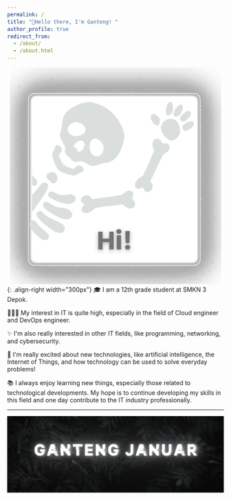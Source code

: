 ```yaml
---
permalink: /
title: "👋Hello there, I'm Ganteng! "
author_profile: true
redirect_from: 
  - /about/
  - /about.html
---
```



![hi](/images/hi-1.png){: .align-right width="300px"}
🎓 I am a 12th grade student at SMKN 3 Depok.

👨🏻‍💻 My interest in IT is quite high, especially in the field of Cloud engineer and DevOps engineer.

✨ I'm also really interested in other IT fields, like programming, networking, and cybersecurity.

🤖 I'm really excited about new technologies, like artificial intelligence, the Internet of Things, and how technology can be used to solve everyday problems!

📚 I always enjoy learning new things, especially those related to technological developments. My hope is to continue developing my skills in this field and one day contribute to the IT industry professionally.

---
![gann](/images/gan.gif)


